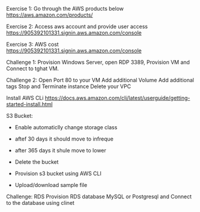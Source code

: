 Exercise 1: Go through the AWS products below
https://aws.amazon.com/products/ 

Exercise 2: Access aws account and provide user access
https://905392101331.signin.aws.amazon.com/console

Exercise 3: AWS cost
https://905392101331.signin.aws.amazon.com/console

Challenge 1: 
Provision Windows Server, open RDP 3389, Provision VM and Connect to tghat VM. 

Challenge 2: 
Open Port 80 to your VM
Add additional Volume
Add additional tags
Stop and Terminate instance
Delete your VPC

Install AWS CLi
https://docs.aws.amazon.com/cli/latest/userguide/getting-started-install.html

S3 Bucket:
- Enable automaticlly change storage class
- aftef 30 days it should move to infreque
- after 365 days it shule move to lower
- Delete the bucket

- Provision s3 bucket using AWS CLI
- Upload/download sample file

Challenge: RDS
Provision RDS database MySQL or Postgresql and Connect to the database using clinet


